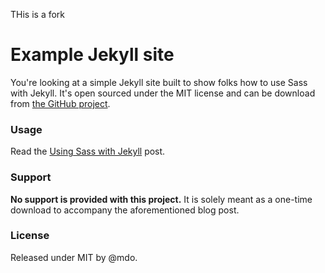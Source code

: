 THis is a fork

# Example Jekyll site

You're looking at a simple Jekyll site built to show folks how to use Sass with Jekyll. It's open sourced under the MIT license and can be download from [the GitHub project](https://github.com/mdo/jekyll-example).

### Usage

Read the [Using Sass with Jekyll](./_posts/2014/09/25/sass-and-jekyll/) post.

### Support

**No support is provided with this project.** It is solely meant as a one-time download to accompany the aforementioned blog post.

### License

Released under MIT by @mdo.
